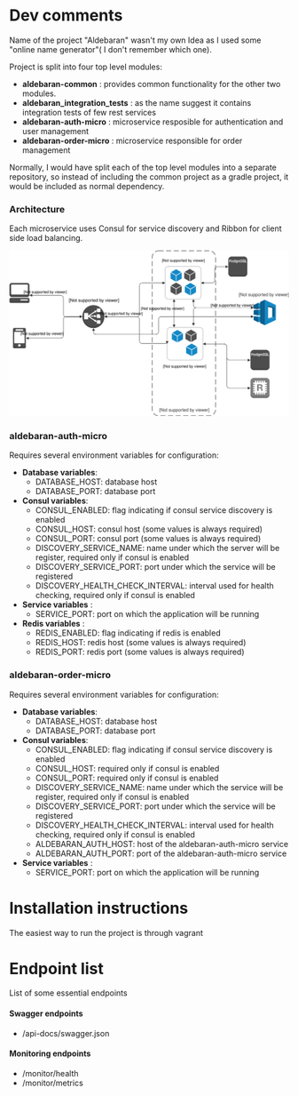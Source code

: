 # Dev comments
Name of the project "Aldebaran" wasn't my own Idea as I used some "online name generator"( I don't remember which one).

Project is split into four top level modules:

* __aldebaran-common__ : provides common functionality for the other two modules.
* __aldebaran_integration_tests__ : as the name suggest it contains integration tests of few rest services
* __aldebaran-auth-micro__ : microservice resposible for authentication and user management
* __aldebaran-order-micro__ :  microservice responsible for order management

Normally, I would have split each of the top level modules into a separate repository, so instead of including the common project as a gradle project, it would be included as normal dependency.

### Architecture

Each microservice uses Consul for service discovery and Ribbon for client side load balancing.

![architecture diagram](./docs/imgs/architecture_diagram.svg)

### aldebaran-auth-micro
Requires several environment variables for configuration:
* __Database variables__:
    * DATABASE_HOST: database host
    * DATABASE_PORT: database port
* __Consul variables__:
    * CONSUL_ENABLED: flag indicating if consul service discovery is enabled
    * CONSUL_HOST: consul host (some values is always required)
    * CONSUL_PORT: consul port (some values is always required)
    * DISCOVERY_SERVICE_NAME: name under which the server will be register, required only if consul is enabled    
    * DISCOVERY_SERVICE_PORT: port under which the service will be registered
    * DISCOVERY_HEALTH_CHECK_INTERVAL: interval used for health checking, required only if consul is enabled
* __Service variables__ :
    * SERVICE_PORT: port on which the application will be running
* __Redis variables__ :
    * REDIS_ENABLED: flag indicating if redis is enabled
    * REDIS_HOST: redis host (some values is always required)
    * REDIS_PORT: redis port (some values is always required)

### aldebaran-order-micro
Requires several environment variables for configuration:
* __Database variables__:
    * DATABASE_HOST: database host
    * DATABASE_PORT: database port
* __Consul variables__:
    * CONSUL_ENABLED: flag indicating if consul service discovery is enabled
    * CONSUL_HOST: required only if consul is enabled
    * CONSUL_PORT: required only if consul is enabled
    * DISCOVERY_SERVICE_NAME: name under which the service will be register, required only if consul is enabled    
    * DISCOVERY_SERVICE_PORT: port under which the service will be registered
    * DISCOVERY_HEALTH_CHECK_INTERVAL: interval used for health checking, required only if consul is enabled
    * ALDEBARAN_AUTH_HOST: host of the aldebaran-auth-micro service
    * ALDEBARAN_AUTH_PORT: port of the aldebaran-auth-micro service
* __Service variables__ :
    * SERVICE_PORT: port on which the application will be running
    
# Installation instructions

The easiest way to run the project is through vagrant

# Endpoint list

List of some essential endpoints

#### Swagger endpoints
* /api-docs/swagger.json

#### Monitoring endpoints

*  /monitor/health
*  /monitor/metrics